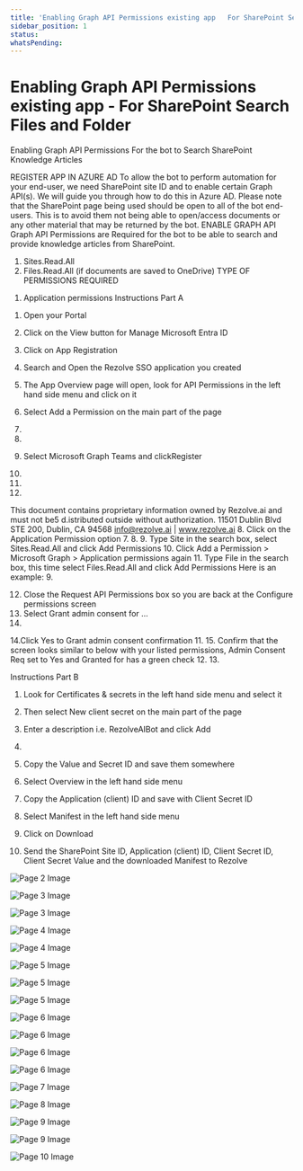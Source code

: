 ```yaml
---
title: 'Enabling Graph API Permissions existing app   For SharePoint Search Files and Folder'
sidebar_position: 1
status: 
whatsPending: 
---
```



# Enabling Graph API Permissions existing app - For SharePoint Search Files and Folder



Enabling Graph API
Permissions
For the bot to Search SharePoint
Knowledge Articles


REGISTER APP IN AZURE AD
To allow the bot to perform automation for your end-user, we need SharePoint site ID and to enable certain Graph
API(s). We will guide you through how to do this in Azure AD.
Please note that the SharePoint page being used should be open to all of the bot end-users. This is to avoid them not
being able to open/access documents or any other material that may be returned by the bot.
ENABLE GRAPH API
Graph API Permissions are Required for the bot to be able to search and provide knowledge articles from SharePoint.
1. Sites.Read.All
2. Files.Read.All (if documents are saved to OneDrive)
TYPE OF PERMISSIONS REQUIRED
1) Application permissions
Instructions Part A
1. Open your Portal
2. Click on the View button for Manage Microsoft Entra ID

3. Click on App Registration
4. Search and Open the Rezolve SSO application you created

5. The App Overview page will open, look for API Permissions in the left hand side menu and click on it
6. Select Add a Permission on the main part of the page
1.
2.
7. Select Microsoft Graph
Teams and clickRegister
3.
5.
6.
This document contains proprietary information owned by Rezolve.ai and must not
be5 d.istributed outside without authorization.
11501 Dublin Blvd STE 200, Dublin, CA 94568 info@rezolve.ai | www.rezolve.ai
8. Click on the Application Permission option
7.
8.
9. Type Site in the search box, select Sites.Read.All and click Add Permissions
10. Click Add a Permission &gt; Microsoft Graph &gt; Application permissions again
11. Type File in the search box, this time select Files.Read.All and click Add Permissions
Here is an example:
9.

12. Close the Request API Permissions box so you are back at the Configure permissions screen
13. Select Grant admin consent for …
10.
14.Click Yes to Grant admin consent confirmation
11.
15. Confirm that the screen looks similar to below with your listed permissions, Admin Consent Req set to Yes and
Granted for has a green check
12.
13.

Instructions Part B
1. Look for Certificates & secrets in the left hand side menu and select it
2. Then select New client secret on the main part of the page

3. Enter a description i.e. RezolveAIBot and click Add
14.

5. Copy the Value and Secret ID and save them somewhere
6. Select Overview in the left hand side menu
7. Copy the Application (client) ID and save with Client Secret ID
8. Select Manifest in the left hand side menu
9. Click on Download


10. Send the SharePoint Site ID, Application (client) ID, Client Secret ID, Client Secret Value and the
downloaded Manifest to Rezolve


![Page 2 Image](/img/reference/Graph%20API%20Guides/images/Enabling-Graph-API-Permissions-existing-app---For-SharePoint-Search-Files-and-Folder_page2_4.png)

![Page 3 Image](/img/reference/Graph%20API%20Guides/images/Enabling-Graph-API-Permissions-existing-app---For-SharePoint-Search-Files-and-Folder_page3_4.png)

![Page 3 Image](/img/reference/Graph%20API%20Guides/images/Enabling-Graph-API-Permissions-existing-app---For-SharePoint-Search-Files-and-Folder_page3_5.png)

![Page 4 Image](/img/reference/Graph%20API%20Guides/images/Enabling-Graph-API-Permissions-existing-app---For-SharePoint-Search-Files-and-Folder_page4_4.png)

![Page 4 Image](/img/reference/Graph%20API%20Guides/images/Enabling-Graph-API-Permissions-existing-app---For-SharePoint-Search-Files-and-Folder_page4_5.png)

![Page 5 Image](/img/reference/Graph%20API%20Guides/images/Enabling-Graph-API-Permissions-existing-app---For-SharePoint-Search-Files-and-Folder_page5_4.png)

![Page 5 Image](/img/reference/Graph%20API%20Guides/images/Enabling-Graph-API-Permissions-existing-app---For-SharePoint-Search-Files-and-Folder_page5_5.png)

![Page 5 Image](/img/reference/Graph%20API%20Guides/images/Enabling-Graph-API-Permissions-existing-app---For-SharePoint-Search-Files-and-Folder_page5_6.png)

![Page 6 Image](/img/reference/Graph%20API%20Guides/images/Enabling-Graph-API-Permissions-existing-app---For-SharePoint-Search-Files-and-Folder_page6_4.png)

![Page 6 Image](/img/reference/Graph%20API%20Guides/images/Enabling-Graph-API-Permissions-existing-app---For-SharePoint-Search-Files-and-Folder_page6_5.png)

![Page 6 Image](/img/reference/Graph%20API%20Guides/images/Enabling-Graph-API-Permissions-existing-app---For-SharePoint-Search-Files-and-Folder_page6_6.png)

![Page 6 Image](/img/reference/Graph%20API%20Guides/images/Enabling-Graph-API-Permissions-existing-app---For-SharePoint-Search-Files-and-Folder_page6_7.png)

![Page 7 Image](/img/reference/Graph%20API%20Guides/images/Enabling-Graph-API-Permissions-existing-app---For-SharePoint-Search-Files-and-Folder_page7_4.png)

![Page 8 Image](/img/reference/Graph%20API%20Guides/images/Enabling-Graph-API-Permissions-existing-app---For-SharePoint-Search-Files-and-Folder_page8_4.png)

![Page 9 Image](/img/reference/Graph%20API%20Guides/images/Enabling-Graph-API-Permissions-existing-app---For-SharePoint-Search-Files-and-Folder_page9_4.png)

![Page 9 Image](/img/reference/Graph%20API%20Guides/images/Enabling-Graph-API-Permissions-existing-app---For-SharePoint-Search-Files-and-Folder_page9_5.png)

![Page 10 Image](/img/reference/Graph%20API%20Guides/images/Enabling-Graph-API-Permissions-existing-app---For-SharePoint-Search-Files-and-Folder_page10_1.png)


